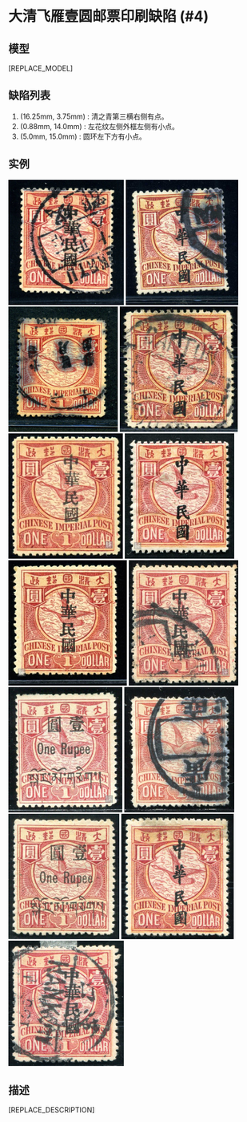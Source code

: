 # 大清飞雁壹圆邮票印刷缺陷 (#4)

## 模型
[REPLACE_MODEL]

## 缺陷列表
1. (16.25mm, 3.75mm) :  清之青第三横右侧有点。
1. (0.88mm, 14.0mm) :  左花纹左侧外框左侧有小点。
1. (5.0mm, 15.0mm) :  圆环左下方有小点。


## 实例
<img src="2008-08-22_00007965024A.jpg" height=250/>
<img src="2010-01-06_00030460027A.jpg" height=250/>
<img src="2010-03-16_00031640077A.jpg" height=250/>
<img src="2011-01-12_00039633059A.jpg" height=250/>
<img src="2011-08-15_00045775009A.jpg" height=250/>
<img src="2012-02-21_00056834026A.jpg" height=250/>
<img src="2012-03-12_00057569003A.jpg" height=250/>
<img src="2013-05-16_00111051055A.jpg" height=250/>
<img src="2014-01-28_00134480017A.jpg" height=250/>
<img src="2014-07-14_00148907014A.jpg" height=250/>
<img src="2015-02-15_00170247007A.jpg" height=250/>
<img src="2015-08-21_00187370024A.jpg" height=250/>
<img src="2015-11-26_00193161001A.jpg" height=250/>


## 描述
[REPLACE_DESCRIPTION]
